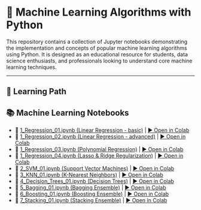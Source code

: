 # 🧠 Machine Learning Algorithms with Python

This repository contains a collection of Jupyter notebooks demonstrating the implementation and concepts of popular machine learning algorithms using Python. It is designed as an educational resource for students, data science enthusiasts, and professionals looking to understand core machine learning techniques.

---

## 📂 Learning Path

## 📚 Machine Learning Notebooks

- 📄 [1_Regression_01.ipynb (Linear Regression - basic)](https://github.com/RpM-999/Machine-Learning/blob/main/ml/1_Regression_01.ipynb) | [▶️ Open in Colab](https://colab.research.google.com/github/RpM-999/Machine-Learning/blob/main/ml/1_Regression_01.ipynb)
- 📄 [1_Regression_02.ipynb (Linear Regression - advanced)](https://github.com/RpM-999/Machine-Learning/blob/main/ml/1_Regression_02.ipynb) | [▶️ Open in Colab](https://colab.research.google.com/github/RpM-999/Machine-Learning/blob/main/ml/1_Regression_02.ipynb)
- 📄 [1_Regression_03.ipynb (Polynomial Regression)](https://github.com/RpM-999/Machine-Learning/blob/main/ml/1_Regression_03.ipynb) | [▶️ Open in Colab](https://colab.research.google.com/github/RpM-999/Machine-Learning/blob/main/ml/1_Regression_03.ipynb)
- 📄 [1_Regression_04.ipynb (Lasso & Ridge Regularization)](https://github.com/RpM-999/Machine-Learning/blob/main/ml/1_Regression_04.ipynb) | [▶️ Open in Colab](https://colab.research.google.com/github/RpM-999/Machine-Learning/blob/main/ml/1_Regression_04.ipynb)
- 📄 [2_SVM_01.ipynb (Support Vector Machines)](https://github.com/RpM-999/Machine-Learning/blob/main/ml/2_SVM_01.ipynb) | [▶️ Open in Colab](https://colab.research.google.com/github/RpM-999/Machine-Learning/blob/main/ml/2_SVM_01.ipynb)
- 📄 [3_KNN_01.ipynb (K-Nearest Neighbors)](https://github.com/RpM-999/Machine-Learning/blob/main/ml/3_KNN_01.ipynb) | [▶️ Open in Colab](https://colab.research.google.com/github/RpM-999/Machine-Learning/blob/main/ml/3_KNN_01.ipynb)
- 📄 [4_Decision_Trees_01.ipynb (Decision Trees)](https://github.com/RpM-999/Machine-Learning/blob/main/ml/4_Decision_Trees_01.ipynb) | [▶️ Open in Colab](https://colab.research.google.com/github/RpM-999/Machine-Learning/blob/main/ml/4_Decision_Trees_01.ipynb)
- 📄 [5_Bagging_01.ipynb (Bagging Ensemble)](https://github.com/RpM-999/Machine-Learning/blob/main/ml/5_Bagging_01.ipynb) | [▶️ Open in Colab](https://colab.research.google.com/github/RpM-999/Machine-Learning/blob/main/ml/5_Bagging_01.ipynb)
- 📄 [6_Boosting_01.ipynb (Boosting Ensemble)](https://github.com/RpM-999/Machine-Learning/blob/main/ml/6_Boosting_01.ipynb) | [▶️ Open in Colab](https://colab.research.google.com/github/RpM-999/Machine-Learning/blob/main/ml/6_Boosting_01.ipynb)
- 📄 [7_Stacking_01.ipynb (Stacking Ensemble)](https://github.com/RpM-999/Machine-Learning/blob/main/7_Stacking_01.ipynb) | [▶️ Open in Colab](https://colab.research.google.com/github/RpM-999/Machine-Learning/blob/main/7_Stacking_01.ipynb)
